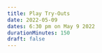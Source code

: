 ```yaml
---
title: Play Try-Outs
date: 2022-05-09
dates: 6:30 pm on May 9 2022
durationMinutes: 150
draft: false
---
```

